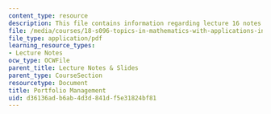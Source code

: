 ```yaml
---
content_type: resource
description: This file contains information regarding lecture 16 notes.
file: /media/courses/18-s096-topics-in-mathematics-with-applications-in-finance-fall-2013/d36136adb6ab4d3d841df5e31824bf81_MIT18_S096F13_lecnote16.pdf
file_type: application/pdf
learning_resource_types:
- Lecture Notes
ocw_type: OCWFile
parent_title: Lecture Notes & Slides
parent_type: CourseSection
resourcetype: Document
title: Portfolio Management
uid: d36136ad-b6ab-4d3d-841d-f5e31824bf81
---
```

